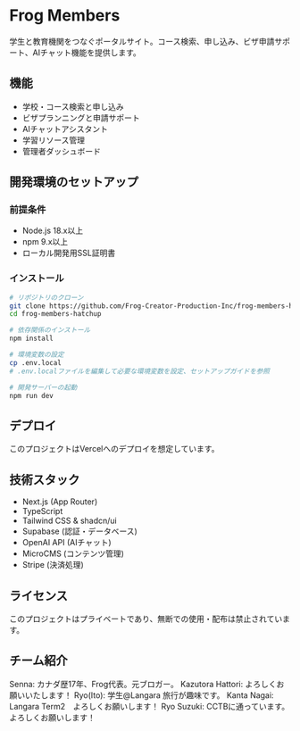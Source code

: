 # Frog Members

学生と教育機関をつなぐポータルサイト。コース検索、申し込み、ビザ申請サポート、AIチャット機能を提供します。

## 機能

- 学校・コース検索と申し込み
- ビザプランニングと申請サポート
- AIチャットアシスタント
- 学習リソース管理
- 管理者ダッシュボード

## 開発環境のセットアップ

### 前提条件

- Node.js 18.x以上
- npm 9.x以上
- ローカル開発用SSL証明書

### インストール

```bash
# リポジトリのクローン
git clone https://github.com/Frog-Creator-Production-Inc/frog-members-hatchup.git
cd frog-members-hatchup

# 依存関係のインストール
npm install

# 環境変数の設定
cp .env.local
# .env.localファイルを編集して必要な環境変数を設定、セットアップガイドを参照

# 開発サーバーの起動
npm run dev
```

## デプロイ
このプロジェクトはVercelへのデプロイを想定しています。

## 技術スタック

- Next.js (App Router)
- TypeScript
- Tailwind CSS & shadcn/ui
- Supabase (認証・データベース)
- OpenAI API (AIチャット)
- MicroCMS (コンテンツ管理)
- Stripe (決済処理)

## ライセンス
このプロジェクトはプライベートであり、無断での使用・配布は禁止されています。

## チーム紹介

Senna: カナダ歴17年、Frog代表。元ブロガー。
Kazutora Hattori: よろしくお願いいたします！
Ryo(Ito): 学生@Langara 旅行が趣味です。
Kanta Nagai: Langara Term2　よろしくお願いします！
Ryo Suzuki: CCTBに通っています。よろしくお願いします！
